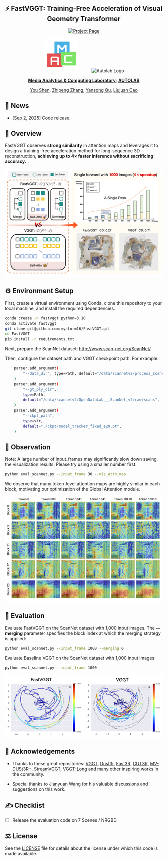 <div align="center">
<h2>⚡️ FastVGGT: Training-Free Acceleration of Visual Geometry Transformer</h2>
  
<p align="center">
  <a href="https://mystorm16.github.io/fastvggt/"><img src="https://img.shields.io/badge/Project_Page-FastVGGT-orange" alt="Project Page"></a>
</p>
  
<img src="assets/maclab_logo.png" alt="Maclab Logo" width="110" style="margin-right: 40px;">
<img src="assets/autolab_logo.png" alt="Autolab Logo" width="110">


**[Media Analytics & Computing Laboratory](https://mac.xmu.edu.cn/)**; **[AUTOLAB](https://zhipengzhang.cn/)**


[You Shen](https://mystorm16.github.io/), [Zhipeng Zhang](https://zhipengzhang.cn/), [Yansong Qu](https://quyans.github.io/), [Liujuan Cao](https://mac.xmu.edu.cn/ljcao/)
</div>


## 📰 News
- [Sep 2, 2025] Code release.

## 🔭 Overview

FastVGGT observes **strong similarity** in attention maps and leverages it to design a training-free acceleration method for long-sequence 3D reconstruction, **achieving up to 4× faster inference without sacrificing accuracy.**

<img src="assets/main.png" alt="Autolab Logo" width="">


## ⚙️ Environment Setup
First, create a virtual environment using Conda, clone this repository to your local machine, and install the required dependencies.


```bash
conda create -n fastvggt python=3.10
conda activate fastvggt
git clone git@github.com:mystorm16/FastVGGT.git
cd FastVGGT
pip install -r requirements.txt
```

Next, prepare the ScanNet dataset: http://www.scan-net.org/ScanNet/

Then, configure the dataset path and VGGT checkpoint path. For example:
```bash
    parser.add_argument(
        "--data_dir", type=Path, default="/data/scannetv2/process_scannet"
    )
    parser.add_argument(
        "--gt_ply_dir",
        type=Path,
        default="/data/scannetv2/OpenDataLab___ScanNet_v2/raw/scans",
    )
    parser.add_argument(
        "--ckpt_path",
        type=str,
        default="./ckpt/model_tracker_fixed_e20.pt",
    )
```


## 💎 Observation

Note: A large number of input_frames may significantly slow down saving the visualization results. Please try using a smaller number first.
```bash
python eval_scannet.py --input_frame 30 --vis_attn_map
```

We observe that many token-level attention maps are highly similar in each block, motivating our optimization of the Global Attention module.

<img src="assets/attn_map.png" alt="Autolab Logo" width="">



## 🏀 Evaluation
Evaluate FastVGGT on the ScanNet dataset with 1,000 input images. The **--merging** parameter specifies the block index at which the merging strategy is applied:

```bash
python eval_scannet.py --input_frame 1000 --merging 0
```

Evaluate Baseline VGGT on the ScanNet dataset with 1,000 input images:
```bash
python eval_scannet.py --input_frame 1000
```
<img src="assets/vs.png" alt="Autolab Logo" width="">


## 🍺 Acknowledgements

- Thanks to these great repositories: [VGGT](https://github.com/facebookresearch/vggt), [Dust3r](https://github.com/naver/dust3r),  [Fast3R](https://github.com/facebookresearch/fast3r), [CUT3R](https://github.com/CUT3R/CUT3R), [MV-DUSt3R+](https://github.com/facebookresearch/mvdust3r), [StreamVGGT](https://github.com/wzzheng/StreamVGGT), [VGGT-Long](https://github.com/DengKaiCQ/VGGT-Long) and many other inspiring works in the community.

- Special thanks to [Jianyuan Wang](https://jytime.github.io/) for his valuable discussions and suggestions on this work.

## ✍️ Checklist

- [ ] Release the evaluation code on 7 Scenes / NRGBD


## ⚖️ License
See the [LICENSE](./LICENSE.txt) file for details about the license under which this code is made available.
